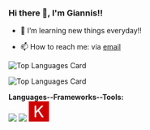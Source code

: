 ### Hi there 👋, I'm Giannis!!

<!--
**ioantsep/ioantsep** is a ✨ _special_ ✨ repository because its `README.md` (this file) appears on your GitHub profile.

Here are some ideas to get you started:

- 🔭 I’m currently working on ...
- 🌱 I’m currently learning ...
- 👯 I’m looking to collaborate on ...
- 🤔 I’m looking for help with ...
- 💬 Ask me about ...
- 📫 How to reach me: ...
- 😄 Pronouns: ...
- ⚡ Fun fact: ...

https://github.com/github/explore/tree/master/topics/spark
<code><img height="40" src="https://github.com/github/explore/blob/master/topics/maven/maven.png"></code>
<code><img height="40" src="https://github.com/github/explore/blob/master/topics/java/java.png"></code>
-->

- 🌱 I’m learning new things everyday!!

- 📫 How to reach me: via [email](mailto:ioantsep@gmail.com)



![Top Languages Card](https://github-readme-stats.vercel.app/api/top-langs/?username=ioantsep&layout=compact)

 ![Top Languages Card](https://starhub.be/ioantsep)





**Languages--Frameworks--Tools:**  
<code><img height="40" src="https://raw.githubusercontent.com/shinokada/shinokada/master/assets/python.png"></code>
<code><img height="40" src="https://raw.githubusercontent.com/shinokada/shinokada/master/assets/jupyter-notebook.png"></code>
<code><img height="40" src="https://github.com/github/explore/blob/master/topics/keras/keras.png"></code>

